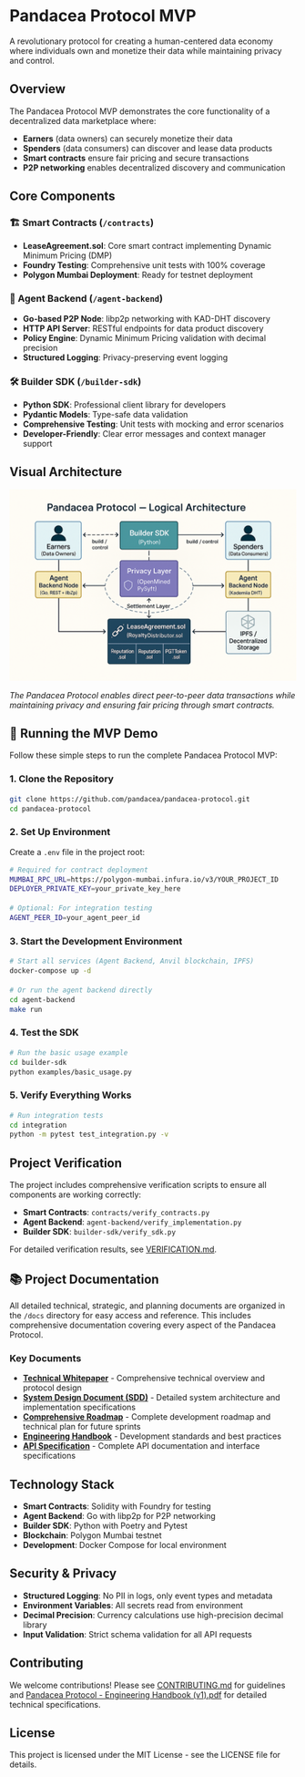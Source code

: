 # Pandacea Protocol MVP

A revolutionary protocol for creating a human-centered data economy where individuals own and monetize their data while maintaining privacy and control.

## Overview

The Pandacea Protocol MVP demonstrates the core functionality of a decentralized data marketplace where:
- **Earners** (data owners) can securely monetize their data
- **Spenders** (data consumers) can discover and lease data products
- **Smart contracts** ensure fair pricing and secure transactions
- **P2P networking** enables decentralized discovery and communication

## Core Components

### 🏗️ Smart Contracts (`/contracts`)
- **LeaseAgreement.sol**: Core smart contract implementing Dynamic Minimum Pricing (DMP)
- **Foundry Testing**: Comprehensive unit tests with 100% coverage
- **Polygon Mumbai Deployment**: Ready for testnet deployment

### 🤖 Agent Backend (`/agent-backend`)
- **Go-based P2P Node**: libp2p networking with KAD-DHT discovery
- **HTTP API Server**: RESTful endpoints for data product discovery
- **Policy Engine**: Dynamic Minimum Pricing validation with decimal precision
- **Structured Logging**: Privacy-preserving event logging

### 🛠️ Builder SDK (`/builder-sdk`)
- **Python SDK**: Professional client library for developers
- **Pydantic Models**: Type-safe data validation
- **Comprehensive Testing**: Unit tests with mocking and error scenarios
- **Developer-Friendly**: Clear error messages and context manager support

## Visual Architecture

![Pandacea Protocol Logical Architecture](logical-architecture-diagram.png)

*The Pandacea Protocol enables direct peer-to-peer data transactions while maintaining privacy and ensuring fair pricing through smart contracts.*

## 🚀 Running the MVP Demo

Follow these simple steps to run the complete Pandacea Protocol MVP:

### 1. Clone the Repository
```bash
git clone https://github.com/pandacea/pandacea-protocol.git
cd pandacea-protocol
```

### 2. Set Up Environment
Create a `.env` file in the project root:
```bash
# Required for contract deployment
MUMBAI_RPC_URL=https://polygon-mumbai.infura.io/v3/YOUR_PROJECT_ID
DEPLOYER_PRIVATE_KEY=your_private_key_here

# Optional: For integration testing
AGENT_PEER_ID=your_agent_peer_id
```

### 3. Start the Development Environment
```bash
# Start all services (Agent Backend, Anvil blockchain, IPFS)
docker-compose up -d

# Or run the agent backend directly
cd agent-backend
make run
```

### 4. Test the SDK
```bash
# Run the basic usage example
cd builder-sdk
python examples/basic_usage.py
```

### 5. Verify Everything Works
```bash
# Run integration tests
cd integration
python -m pytest test_integration.py -v
```

## Project Verification

The project includes comprehensive verification scripts to ensure all components are working correctly:

- **Smart Contracts**: `contracts/verify_contracts.py`
- **Agent Backend**: `agent-backend/verify_implementation.py`
- **Builder SDK**: `builder-sdk/verify_sdk.py`

For detailed verification results, see [VERIFICATION.md](VERIFICATION.md).

## 📚 Project Documentation

All detailed technical, strategic, and planning documents are organized in the `/docs` directory for easy access and reference. This includes comprehensive documentation covering every aspect of the Pandacea Protocol.

### Key Documents

- **[Technical Whitepaper](docs/Pandacea%20Technical%20Whitepaper%20(v3.1).pdf)** - Comprehensive technical overview and protocol design
- **[System Design Document (SDD)](docs/Pandacea%20Protocol%20-%20System%20Design%20Document%20(SDD)%20(v1.1).pdf)** - Detailed system architecture and implementation specifications
- **[Comprehensive Roadmap](docs/ROADMAP.md)** - Complete development roadmap and technical plan for future sprints
- **[Engineering Handbook](docs/Pandacea%20Protocol%20-%20Engineering%20Handbook%20(v1).pdf)** - Development standards and best practices
- **[API Specification](docs/Pandacea%20Protocol%20-%20API%20Specification%20(v1.1).pdf)** - Complete API documentation and interface specifications

## Technology Stack

- **Smart Contracts**: Solidity with Foundry for testing
- **Agent Backend**: Go with libp2p for P2P networking
- **Builder SDK**: Python with Poetry and Pytest
- **Blockchain**: Polygon Mumbai testnet
- **Development**: Docker Compose for local environment

## Security & Privacy

- **Structured Logging**: No PII in logs, only event types and metadata
- **Environment Variables**: All secrets read from environment
- **Decimal Precision**: Currency calculations use high-precision decimal library
- **Input Validation**: Strict schema validation for all API requests

## Contributing

We welcome contributions! Please see [CONTRIBUTING.md](CONTRIBUTING.md) for guidelines and [Pandacea Protocol - Engineering Handbook (v1).pdf](docs/Pandacea%20Protocol%20-%20Engineering%20Handbook%20(v1).pdf) for detailed technical specifications.

## License

This project is licensed under the MIT License - see the LICENSE file for details.